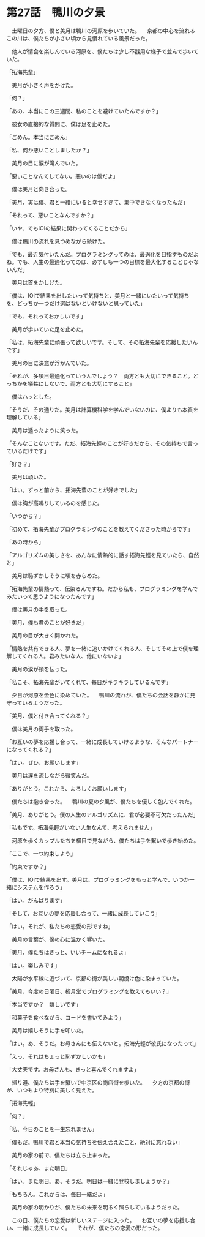 # 第27話　鴨川の夕景

　土曜日の夕方、僕と美月は鴨川の河原を歩いていた。
　京都の中心を流れるこの川は、僕たちが小さい頃から見慣れている風景だった。

　他人が情会を楽しんでいる河原を、僕たちは少し不器用な様子で並んで歩いていた。

「拓海先輩」

　美月が小さく声をかけた。

「何？」

「あの、本当にこの三週間、私のことを避けていたんですか？」

　彼女の直接的な質問に、僕は足を止めた。

「ごめん。本当にごめん」

「私、何か悪いことしましたか？」

　美月の目に涙が滝んでいた。

「悪いことなんてしてない。悪いのは僕だよ」

　僕は美月と向き合った。

「美月、実は僕、君と一緒にいると幸せすぎて、集中できなくなったんだ」

「それって、悪いことなんですか？」

「いや、でもIOIの結果に関わってくることだから」

　僕は鴨川の流れを見つめながら続けた。

「でも、最近気付いたんだ。プログラミングってのは、最適化を目指すものだよね。でも、人生の最適化ってのは、必ずしも一つの目標を最大化することじゃないんだ」

　美月は首をかしげた。

「僕は、IOIで結果を出したいって気持ちと、美月と一緒にいたいって気持ちを、どっちか一つだけ選ばないといけないと思っていた」

「でも、それっておかしいです」

　美月が歩いていた足を止めた。

「私は、拓海先輩に頑張って欲しいです。そして、その拓海先輩を応援したいんです」

　美月の目に決意が浮かんでいた。

「それが、多項目最適化っていうんでしょう？　両方とも大切にできること。どっちかを犠牲にしないで、両方とも大切にすること」

　僕はハッとした。

「そうだ、その通りだ。美月は計算機科学を学んでいないのに、僕よりも本質を理解している」

　美月は遁ったように笑った。

「そんなことないです。ただ、拓海先輕のことが好きだから、その気持ちで言っているだけです」

「好き？」

　美月は頑いた。

「はい。ずっと前から、拓海先輩のことが好きでした」

　僕は胸が高鳴りしているのを感じた。

「いつから？」

「初めて、拓海先輩がプログラミングのことを教えてくださった時からです」

「あの時から」

「アルゴリズムの美しさを、あんなに情熱的に話す拓海先輕を見ていたら、自然と」

　美月は恥ずかしそうに頃を赤らめた。

「拓海先輩の情熱って、伝染るんですね。だから私も、プログラミングを学んでみたいって思うようになったんです」

　僕は美月の手を取った。

「美月、僕も君のことが好きだ」

　美月の目が大きく開かれた。

「情熱を共有できる人、夢を一緒に追いかけてくれる人、そしてその上で僕を理解してくれる人。君みたいな人、他にいないよ」

　美月の涙が頬を伝った。

「私こそ、拓海先輩がいてくれて、毎日がキラキラしているんです」

　夕日が河原を金色に染めていた。
　鴨川の流れが、僕たちの会話を静かに見守っているようだった。

「美月、僕と付き合ってくれる？」

　僕は美月の両手を取った。

「お互いの夢を応援し合って、一緒に成長していけるような、そんなパートナーになってくれる？」

「はい。ぜひ、お願いします」

　美月は涙を流しながら微笑んだ。

「ありがとう。これから、よろしくお願いします」

　僕たちは抱き合った。
　鴨川の夏の夕風が、僕たちを優しく包んでくれた。

「美月、ありがとう。僕の人生のアルゴリズムに、君が必要不可欠だったんだ」

「私もです。拓海先輕がいない人生なんて、考えられません」

　河原を歩くカップルたちを横目で見ながら、僕たちは手を繋いで歩き始めた。

「ここで、一つ約束しよう」

「約束ですか？」

「僕は、IOIで結果を出す。美月は、プログラミングをもっと学んで、いつか一緒にシステムを作ろう」

「はい。がんばります」

「そして、お互いの夢を応援し合って、一緒に成長していこう」

「はい。それが、私たちの恋愛の形ですね」

　美月の言葉が、僕の心に温かく響いた。

「美月、僕たちはきっと、いいチームになれるよ」

「はい。楽しみです」

　太陽が水平線に近づいて、京都の街が美しい朝焼け色に染まっていた。

「美月、今度の日曜日、桁月堂でプログラミングを教えてもいい？」

「本当ですか？　嬉しいです」

「和菓子を食べながら、コードを書いてみよう」

　美月は嬉しそうに手を叩いた。

「はい。あ、そうだ。お母さんにも伝えないと。拓海先輕が彼氏になったって」

「えっ、それはちょっと恥ずかしいかも」

「大丈夫です。お母さんも、きっと喜んでくれますよ」

　帰り道、僕たちは手を繋いで中京区の商店街を歩いた。
　夕方の京都の街が、いつもより特別に美しく見えた。

「拓海先輕」

「何？」

「私、今日のことを一生忘れません」

「僕もだ。鴨川で君と本当の気持ちを伝え合えたこと、絶対に忘れない」

　美月の家の前で、僕たちは立ち止まった。

「それじゃあ、また明日」

「はい。また明日。あ、そうだ。明日は一緒に登校しましょうか？」

「もちろん。これからは、毎日一緒だよ」

　美月の家の明かりが、僕たちの未来を明るく照らしているようだった。

　この日、僕たちの恋愛は新しいステージに入った。
　お互いの夢を応援し合い、一緒に成長していく。
　それが、僕たちの恋愛の形だった。